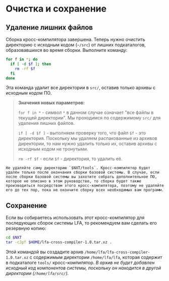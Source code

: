 # Очистка и сохранение

## Удаление лишних файлов

Сборка кросс-компилятора завершена. Теперь нужно очистить директорию с исходным кодом (`~/src`) от лишних подкаталогов, образовавшихся во время сборки. Выполните команду:

```bash
for f in *; do
  if [ -d $f ]; then
    rm -rf $f
  fi
done
```

Эта команда удалит все директории в `src/`, оставив только архивы с исходным кодом ПО.

> **Значения новых параметров:**
>
> `for f in *` - символ `*` в данном случае означает "все файлы в текущей директории". Мы проходимся по содержимому `src/` для удаления лишних файлов.
>
> `if [ -d $f ]` - выполняем проверку того, что файл `$f` - это директория. Поскольку мы удаляем распакованные из архивов директории, то нам нужно удалить только их, оставив архивы с исходным кодом не тронутыми.
>
> `rm -rf $f` - если `$f` - директория, то удалить её.

```admonish warning title="Внимание"
Не удаляйте саму директорию `$NXT/tools`. Кросс-компилятор будет удалён только после окончания сборки базовой системы. В случае, если после сборки базовой системы вы захотите собрать дополнительное ПО, которое не описано в этом руководстве, то сборка будет также производиться посредством этого кросс-компилятора, поэтому не удаляйте его до тех пор, пока не окончите сборку всех необходимых вам программ.
```

## Сохранение

Если вы собираетесь использовать этот кросс-компилятор для последующих сборок системы LFA, то рекомендуем вам сделать его резервную копию:

```bash
cd $NXT
tar -cJpf $HOME/lfa-cross-compiler-1.0.tar.xz .
```

Этой командой вы создадите архив `/home/lfa/lfa-cross-compiler-1.0.tar.xz` с содержимым директории `/home/lfa/lfa`, которая содержит в подкаталоге `tools/` кросс-компилятор. *В архив не будет добавлен исходный код компонентов системы, поскольку он находится в другой директории (`/home/lfa/src/`).*
